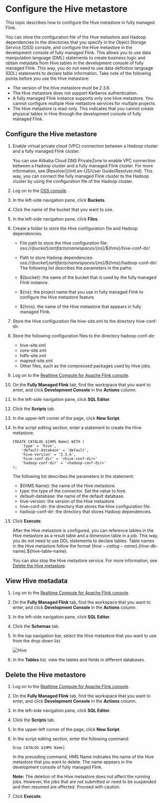 # Configure the Hive metastore

This topic describes how to configure the Hive metastore in fully managed Flink.

You can store the configuration file of the Hive metastore and Hadoop dependencies to the directories that you specify in the Object Storage Service \(OSS\) console, and configure the Hive metastore in the development console of fully managed Flink. This allows you to use data manipulation language \(DML\) statements to create business logic and obtain metadata from Hive tables in the development console of fully managed Flink. This way, you do not need to use data definition language \(DDL\) statements to declare table information. Take note of the following points before you use the Hive metastore:

-   The version of the Hive metastore must be 2.3.6.
-   The Hive metastore does not support Kerberos authentication.
-   A fully managed Flink instance supports only one Hive metastore. You cannot configure multiple Hive metastore services for multiple projects.
-   The Hive metastore is read-only. This indicates that you cannot create physical tables in Hive through the development console of fully managed Flink.

## Configure the Hive metastore

1.  Enable virtual private cloud \(VPC\) connection between a Hadoop cluster and a fully managed Flink cluster.

    You can use Alibaba Cloud DNS PrivateZone to enable VPC connection between a Hadoop cluster and a fully managed Flink cluster. For more information, see [Resolver](/intl.en-US/User Guide/Resolver.md). This way, you can connect the fully managed Flink cluster to the Hadoop cluster by using the configuration file of the Hadoop cluster.

2.  Log on to the [OSS console](https://oss.console.aliyun.com/).

3.  In the left-side navigation pane, click **Buckets**.

4.  Click the name of the bucket that you want to use.

5.  In the left-side navigation pane, click **Files**.

6.  Create a folder to store the Hive configuration file and Hadoop dependencies.

    -   File path to store the Hive configuration file: oss://$\{bucket\}/artifacts/namespaces/$\{ns\}/$\{hms\}/hive-conf-dir/
    -   Path to store Hadoop dependencies: oss://$\{bucket\}/artifacts/namespaces/$\{ns\}/$\{hms\}/hadoop-conf-dir/
    The following list describes the parameters in the paths:

    -   $\{bucket\}: the name of the bucket that is used by the fully managed Flink instance.
    -   $\{ns\}: the project name that you use in fully managed Flink to configure the Hive metastore feature.
    -   $\{hms\}: the name of the Hive metastore that appears in fully managed Flink.
7.  Store the Hive configuration file hive-site.xml to the directory hive-conf-dir.

8.  Store the following configuration files to the directory hadoop-conf-dir:

    -   hive-site.xml
    -   core-site.xml
    -   hdfs-site.xml
    -   mapred-site.xml
    -   Other files, such as the compressed packages used by Hive jobs.
9.  Log on to the [Realtime Compute for Apache Flink console](https://realtime-compute.console.aliyun.com/regions/cn-shanghai).

10. On the **Fully Managed Flink** tab, find the workspace that you want to enter, and click **Development Console** in the **Actions** column.

11. In the left-side navigation pane, click **SQL Editor**.

12. Click the **Scripts** tab.

13. In the upper-left corner of the page, click **New Script**.

14. In the script editing section, enter a statement to create the Hive metastore.

    ```
    CREATE CATALOG ${HMS Name} WITH (
        'type' = 'hive',
        'default-database' = 'default',
        'hive-version' = '2.3.6',
        'hive-conf-dir' = '<hive-conf-dir>'
        'hadoop-conf-dir' = '<hadoop-conf-dir>'
    );
    ```

    The following list describes the parameters in the statement:

    -   $\{HMS Name\}: the name of the Hive metastore.
    -   type: the type of the connector. Set the value to hive.
    -   default-database: the name of the default database.
    -   hive-version: the version of the Hive metastore.
    -   hive-conf-dir: the directory that stores the Hive configuration file.
    -   hadoop-conf-dir: the directory that stores Hadoop dependencies.
15. Click **Execute**.

    After the Hive metastore is configured, you can reference tables in the Hive metastore as a result table and a dimension table in a job. This way, you do not need to use DDL statements to declare tables. Table names in the Hive metastore follow the format $\{hive-catlog-name\}.$\{hive-db-name\}.$\{hive-table-name\}.

    You can also stop the Hive metastore service. For more information, see [Delete the Hive metastore](#section_h4x_5t3_488).


## View Hive metadata

1.  Log on to the [Realtime Compute for Apache Flink console](https://realtime-compute.console.aliyun.com/regions/cn-shanghai).

2.  On the **Fully Managed Flink** tab, find the workspace that you want to enter, and click **Development Console** in the **Actions** column.

3.  In the left-side navigation pane, click **SQL Editor**.

4.  Click the **Schemas** tab.

5.  In the top navigation bar, select the Hive metastore that you want to use from the drop-down list.

    ![Hive](https://static-aliyun-doc.oss-accelerate.aliyuncs.com/assets/img/en-US/4796604161/p177086.png)

6.  In the **Tables** list, view the tables and fields in different databases.


## Delete the Hive metastore

1.  Log on to the [Realtime Compute for Apache Flink console](https://realtime-compute.console.aliyun.com/regions/cn-shanghai).

2.  On the **Fully Managed Flink** tab, find the workspace that you want to enter, and click **Development Console** in the **Actions** column.

3.  In the left-side navigation pane, click **SQL Editor**.

4.  Click the **Scripts** tab.

5.  In the upper-left corner of the page, click **New Script**.

6.  In the script editing section, enter the following command:

    `Drop CATALOG ${HMS Name}`

    In the preceding command, HMS Name indicates the name of the Hive metastore that you want to delete. The name appears in the development console of fully managed Flink.

    **Note:** The deletion of the Hive metastore does not affect the running jobs. However, the jobs that are not submitted or need to be suspended and then resumed are affected. Proceed with caution.

7.  Click **Execute**.


